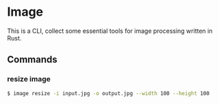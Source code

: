 # Image

This is a CLI, collect some essential tools for image processing written in Rust.

## Commands 

### resize image

```bash
$ image resize -i input.jpg -o output.jpg --width 100 --height 100
```